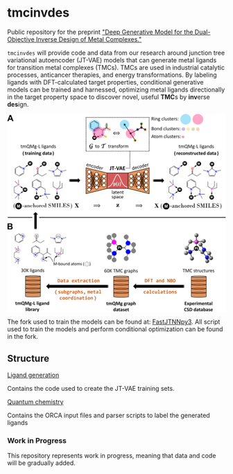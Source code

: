 # tmcinvdes

Public repository for the preprint ["Deep Generative Model for the Dual-Objective Inverse Design of Metal Complexes."](https://doi.org/10.26434/chemrxiv-2024-mzs7b)

`tmcinvdes` will provide code and data from our research around junction tree variational autoencoder (JT-VAE) models that can generate metal ligands for transition metal complexes (TMCs). TMCs are used in industrial catalytic processes, anticancer therapies, and energy transformations. By labeling ligands with DFT-calculated target properties, conditional generative models can be trained and harnessed, optimizing metal ligands directionally in the target property space to discover novel, useful **TMC**s by **inv**erse **des**ign.

<img align="center" src="concept_overview.png" alt="Inverse Design of Metal Complexes" width="800"/>

The fork used to train the models can be found at: [FastJTNNpy3](https://github.com/Strandgaard96/FastJTNNpy3). All script used to train the models and perform conditional optimization can be found in the fork.

## Structure

[Ligand generation](/tmcinvdes/ligand_generation)

Contains the code used to create the JT-VAE training sets.

[Quantum chemistry](/tmcinvdes/quantum_chemistry)

Contains the ORCA input files and parser scripts to label the generated ligands

### Work in Progress

This repository represents work in progress, meaning that data and code will be gradually added.
